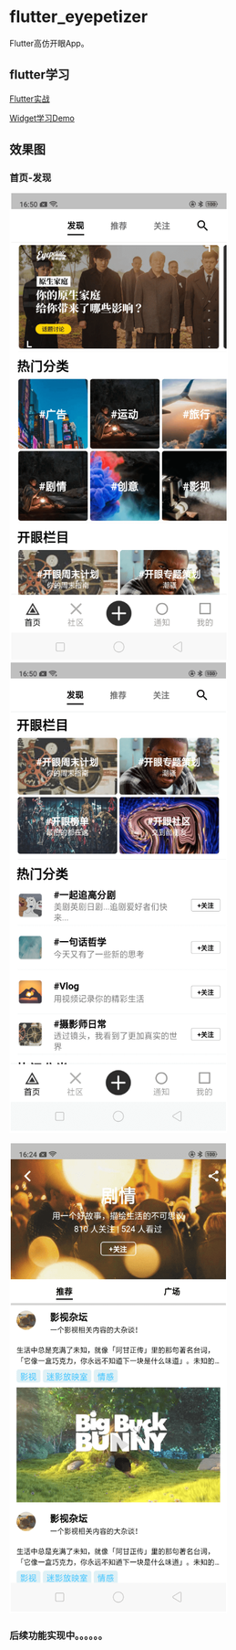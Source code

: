 # flutter_eyepetizer

Flutter高仿开眼App。

## flutter学习
[Flutter实战](https://book.flutterchina.club/)

[Widget学习Demo](https://coding.net/u/ninghao/p/ninghao_flutter/git/tree/master/lib)

## 效果图

### 首页-发现
![](/screenshot/home_find01.png)  ![](/screenshot/home_find02.png)

![](/screenshot/home_find_detail.png)
### 后续功能实现中。。。。。。
